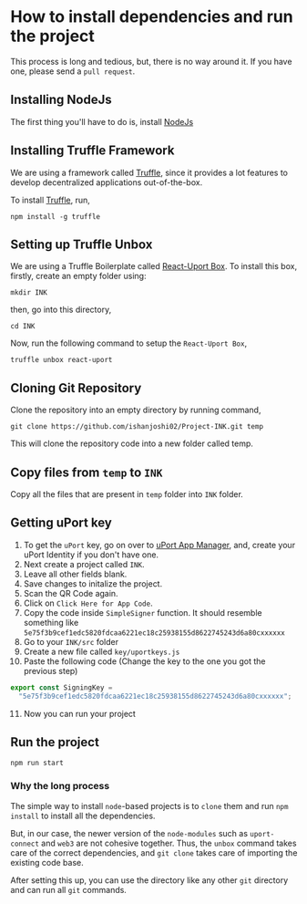 # How to install dependencies and run the project

This process is long and tedious, but, there is no way around it. If you have one, please send a `pull request`.

## Installing NodeJs

The first thing you'll have to do is, install [NodeJs](https://nodejs.org/en/)

## Installing Truffle Framework

We are using a framework called [Truffle](https://truffleframework.com/), since it provides a lot features to develop decentralized applications out-of-the-box.

To install [Truffle](https://truffleframework.com/), run,

`npm install -g truffle`

## Setting up Truffle Unbox

We are using a Truffle Boilerplate called [React-Uport Box](https://truffleframework.com/boxes/react-uport). To install this box, firstly, create an empty folder using:

`mkdir INK`

then, go into this directory,

`cd INK`

Now, run the following command to setup the `React-Uport Box`,

`truffle unbox react-uport`

## Cloning Git Repository

Clone the repository into an empty directory by running command,

`git clone https://github.com/ishanjoshi02/Project-INK.git temp`

This will clone the repository code into a new folder called temp.

## Copy files from `temp` to `INK`

Copy all the files that are present in `temp` folder into `INK` folder.

## Getting uPort key

1. To get the `uPort` key, go on over to [uPort App Manager](https://appmanager.uport.me/), and, create your uPort Identity if you don't have one.
2. Next create a project called `INK`.
3. Leave all other fields blank.
4. Save changes to initalize the project.
5. Scan the QR Code again.
6. Click on `Click Here for App Code`.
7. Copy the code inside `SimpleSigner` function. It should resemble something like `5e75f3b9cef1edc5820fdcaa6221ec18c25938155d8622745243d6a80cxxxxxx`
8. Go to your `INK/src` folder
9. Create a new file called `key/uportkeys.js`
10. Paste the following code (Change the key to the one you got the previous step)

```javascript
export const SigningKey =
  "5e75f3b9cef1edc5820fdcaa6221ec18c25938155d8622745243d6a80cxxxxxx";
```

11. Now you can run your project

## Run the project

`npm run start`

### Why the long process

The simple way to install `node`-based projects is to `clone` them and run `npm install` to install all the dependencies.

But, in our case, the newer version of the `node-modules` such as `uport-connect` and `web3` are not cohesive together. Thus, the `unbox` command takes care of the correct dependencies, and `git clone` takes care of importing the existing code base.

After setting this up, you can use the directory like any other `git` directory and can run all `git` commands.
